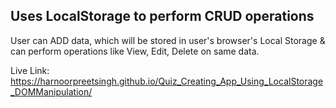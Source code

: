 ## Uses LocalStorage to perform CRUD operations
User can ADD data, which will be stored in user's browser's Local Storage & can perform operations like View, Edit, Delete on same data.

Live Link: https://harnoorpreetsingh.github.io/Quiz_Creating_App_Using_LocalStorage_DOMManipulation/ 

